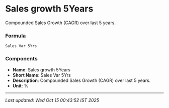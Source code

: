 # Sales growth 5Years
Compounded Sales Growth (CAGR) over last 5 years.

### Formula
```text
Sales Var 5Yrs
```


### Components
- **Name**: Sales growth 5Years
- **Short Name**: Sales Var 5Yrs
- **Description**: Compounded Sales Growth (CAGR) over last 5 years.
- **Unit**: %

---
*Last updated: Wed Oct 15 00:43:52 IST 2025*

